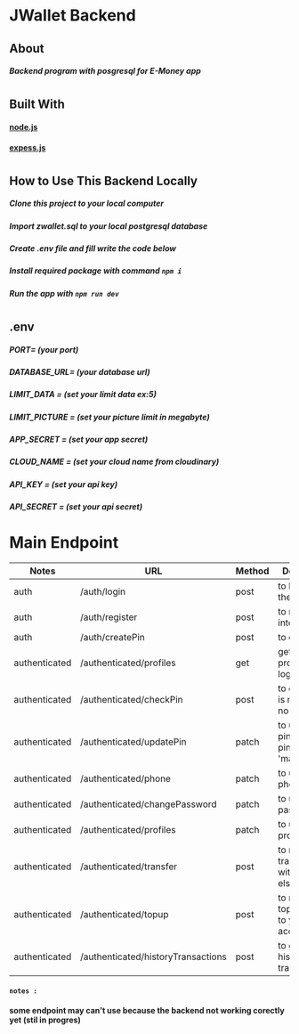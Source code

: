 # JWallet Backend
## About 
##### Backend program with posgresql for E-Money app
#
## Built With
#### [node.js](https://nodejs.org/)
#### [expess.js](https://expressjs.com/)
#
## How to Use This Backend Locally
##### Clone this project to your local computer
##### Import zwallet.sql to your local postgresql database
##### Create .env file and fill write the code below
##### Install required package with command `npm i`
##### Run the app with `npm run dev`
#
## .env
##### PORT= (your port)
##### DATABASE_URL= (your database url)
##### LIMIT_DATA = (set your limit data ex:5)
##### LIMIT_PICTURE = (set your picture limit in megabyte)
##### APP_SECRET = (set your app secret)
##### CLOUD_NAME = (set your cloud name from cloudinary)
##### API_KEY = (set your api key)
##### API_SECRET = (set your api secret)
#
# Main Endpoint
Notes | URL | Method | Description |
--- | --- | --- | --- |
auth | /auth/login | post | to login into the app |
auth | /auth/register | post | to register into app |
auth | /auth/createPin | post | to create pin |
authenticated | /authenticated/profiles | get | get all data profile who loged in |
authenticated | /authenticated/checkPin | post | to check pin is match or no |
authenticated | /authenticated/updatePin | patch | to update the pin if check pin result is 'match' |
authenticated | /authenticated/phone | patch | to update phonenumber |
authenticated | /authenticated/changePassword | patch | to update password |
authenticated | /authenticated/profiles | patch | to update profile data |
authenticated | /authenticated/transfer | post | to make transaction with someone else |
authenticated | /authenticated/topup | post | to make topup money to your account |
authenticated | /authenticated/historyTransactions | post | to get all history transaction |

#### `notes :`
#### some endpoint may can't use because the backend not working corectly yet (stil in progres)

